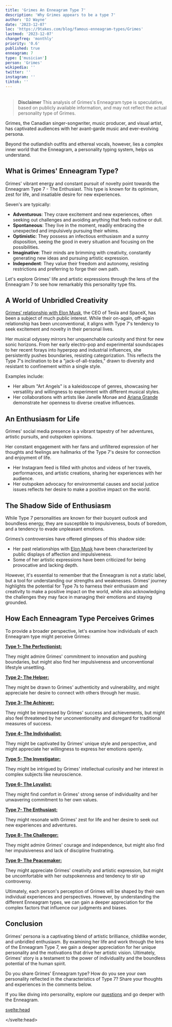 ```yaml
---
title: 'Grimes An Enneagram Type 7'
description: 'Why Grimes appears to be a type 7'
author: 'DJ Wayne'
date: '2023-12-07'
loc: 'https://9takes.com/blog/famous-enneagram-types/Grimes'
lastmod: '2023-12-07'
changefreq: 'monthly'
priority: '0.6'
published: true
enneagram: 7
type: ['musician']
person: 'Grimes'
wikipedia: ''
twitter: ''
instagram: ''
tiktok: ''
---
```


<!-- // notes:  -->

<script>
	import  PopCard  from "../../../lib/components/atoms/PopCard.svelte";
</script>

<div
	style="display: flex;
    justify-content: center;
    margin: 1rem 0;
	"
>
	<PopCard
		image={`/types/7s/${'Grimes'}.webp`}
		showIcon={false}
		enneagramType="7"
		displayText="Grimes"
		subtext=""
	/>
</div>

> **Disclaimer** This analysis of Grimes's Enneagram type is speculative, based on publicly available information, and may not reflect the actual personality type of Grimes.

<p class="firstLetter">Grimes, the Canadian singer-songwriter, music producer, and visual artist, has captivated audiences with her avant-garde music and ever-evolving persona.</p>

Beyond the outlandish outfits and ethereal vocals, however, lies a complex inner world that the Enneagram, a personality typing system, helps us understand.

## What is Grimes' Enneagram Type?

Grimes' vibrant energy and constant pursuit of novelty point towards the Enneagram Type 7 - The Enthusiast. This type is known for its optimism, zest for life, and insatiable desire for new experiences.

Seven's are typically:

<ul>
<li><b>Adventurous</b>: They crave excitement and new experiences, often seeking out challenges and avoiding anything that feels routine or dull.
</li>
<li><b>Spontaneous</b>: They live in the moment, readily embracing the unexpected and impulsively pursuing their whims.
</li>
<li><b>Optimistic</b>: They possess an infectious enthusiasm and a sunny disposition, seeing the good in every situation and focusing on the possibilities.
</li>
<li><b>Imaginative</b>: Their minds are brimming with creativity, constantly generating new ideas and pursuing artistic expression.
</li>
<li><b>Independent</b>: They value their freedom and autonomy, resisting restrictions and preferring to forge their own path.
</li>
</ul>

Let's explore Grimes' life and artistic expressions through the lens of the Enneagram 7 to see how remarkably this personality type fits.

## A World of Unbridled Creativity

<a class="external-link" target="_blank" rel="noopener noreferrer" href="https://www.usmagazine.com/celebrity-news/pictures/elon-musk-and-grimes-relationship-timeline/">Grimes’ relationship with Elon Musk</a>, the CEO of Tesla and SpaceX, has been a subject of much public interest. While their on-again, off-again relationship has been unconventional, it aligns with Type 7's tendency to seek excitement and novelty in their personal lives.

Her musical odyssey mirrors her unquenchable curiosity and thirst for new sonic horizons. From her early electro-pop and experimental soundscapes to her recent forays into hyperpop and industrial influences, she persistently pushes boundaries, resisting categorization. This reflects the Type 7's inclination to be a "jack-of-all-trades," drawn to diversity and resistant to confinement within a single style.

Examples include:

- Her album "Art Angels" is a kaleidoscope of genres, showcasing her versatility and willingness to experiment with different musical styles.
- Her collaborations with artists like Janelle Monae and <a href="/blog/famous-enneagram-types/Ariana-Grande">Ariana Grande</a> demonstrate her openness to diverse creative influences.

## An Enthusiasm for Life

Grimes' social media presence is a vibrant tapestry of her adventures, artistic pursuits, and outspoken opinions.

Her constant engagement with her fans and unfiltered expression of her thoughts and feelings are hallmarks of the Type 7's desire for connection and enjoyment of life.

- Her Instagram feed is filled with photos and videos of her travels, performances, and artistic creations, sharing her experiences with her audience.
- Her outspoken advocacy for environmental causes and social justice issues reflects her desire to make a positive impact on the world.

## The Shadow Side of Enthusiasm

While Type 7 personalities are known for their buoyant outlook and boundless energy, they are susceptible to impulsiveness, bouts of boredom, and a tendency to evade unpleasant emotions.

Grimes’s controversies have offered glimpses of this shadow side:

- Her past relationships with <a href="/blog/famous-enneagram-types/Elon-Musk">Elon Musk</a> have been characterized by public displays of affection and impulsiveness.
- Some of her artistic expressions have been criticized for being provocative and lacking depth.

However, it's essential to remember that the Enneagram is not a static label, but a tool for understanding our strengths and weaknesses. Grimes' journey highlights the potential for Type 7s to harness their enthusiasm and creativity to make a positive impact on the world, while also acknowledging the challenges they may face in managing their emotions and staying grounded.

## How Each Enneagram Type Perceives Grimes

To provide a broader perspective, let's examine how individuals of each Enneagram type might perceive Grimes:

<article>
	<a href="/blog/enneagram/enneagram-type-1"><b>Type 1- The Perfectionist:</b></a>
  <p>They might admire Grimes' commitment to innovation and pushing boundaries, but might also find her impulsiveness and unconventional lifestyle unsettling.</p>
</article>
<article>
	<a href="/blog/enneagram/enneagram-type-2"><b>Type 2- The Helper:</b></a>
  <p>They might be drawn to Grimes' authenticity and vulnerability, and might appreciate her desire to connect with others through her music.</p>
</article>
<article>
	<a href="/blog/enneagram/enneagram-type-3"><b>Type 3- The Achiever:</b></a>
  <p>They might be impressed by Grimes' success and achievements, but might also feel threatened by her unconventionality and disregard for traditional measures of success.</p>
</article>
<article>
	<a href="/blog/enneagram/enneagram-type-4"><b>Type 4- The Individualist:</b></a>
  <p>They might be captivated by Grimes' unique style and perspective, and might appreciate her willingness to express her emotions openly.</p>
</article>
<article>
	<a href="/blog/enneagram/enneagram-type-5"><b>Type 5- The Investigator:</b></a>
  <p>They might be intrigued by Grimes' intellectual curiosity and her interest in complex subjects like neuroscience.</p>
</article>
<article>
	<a href="/blog/enneagram/enneagram-type-6"><b>Type 6- The Loyalist:</b></a>
  <p>They might find comfort in Grimes' strong sense of individuality and her unwavering commitment to her own values.</p>
</article>
<article>
	<a href="/blog/enneagram/enneagram-type-7"><b>Type 7- The Enthusiast:</b></a>
  <p>They might resonate with Grimes' zest for life and her desire to seek out new experiences and adventures.</p>
</article>
<article>
	<a href="/blog/enneagram/enneagram-type-8"><b>Type 8- The Challenger:</b></a>
  <p>They might admire Grimes' courage and independence, but might also find her impulsiveness and lack of discipline frustrating.</p>
</article>
<article>
	<a href="/blog/enneagram/enneagram-type-9"><b>Type 9- The Peacemaker:</b></a>
  <p>They might appreciate Grimes' creativity and artistic expression, but might be uncomfortable with her outspokenness and tendency to stir up controversy.</p>
</article>

Ultimately, each person's perception of Grimes will be shaped by their own individual experiences and perspectives. However, by understanding the different Enneagram types, we can gain a deeper appreciation for the complex factors that influence our judgments and biases.

## Conclusion

Grimes' persona is a captivating blend of artistic brilliance, childlike wonder, and unbridled enthusiasm. By examining her life and work through the lens of the Enneagram Type 7, we gain a deeper appreciation for her unique personality and the motivations that drive her artistic vision. Ultimately, Grimes' story is a testament to the power of individuality and the boundless potential of the human spirit.

Do you share Grimes' Enneagram type? How do you see your own personality reflected in the characteristics of Type 7? Share your thoughts and experiences in the comments below.

If you like diving into personality, explore our <a href="/questions" >questions</a> and go deeper with the Enneagram.

<svelte:head>

<script type="application/ld+json">
{
  "@context": "http://schema.org",
  "@graph": [
    {
      "@type": "Article",
      "articleBody": "This article explores Grimes, the Canadian singer-songwriter, and her dynamic persona, speculatively analyzing her as an Enneagram Type 7. The article discusses her adventurous and spontaneous nature, her optimistic and imaginative outlook, and her independence, which are characteristic of Type 7s. It delves into her music career, relationship with Elon Musk, and social media presence, providing insights into how these aspects of her life reflect a Type 7 personality.",
      "creator": {
        "@type": "Person",
        "name": "DJ Wayne",
        "sameAs": ["https://www.instagram.com/djwayne3/", "https://www.youtube.com/@djwayne3", "https://www.linkedin.com/in/davidtwayne/", "https://twitter.com/djwayne3"
        ]
      },
      "author": {
        "@type": "Person",
        "name": "DJ Wayne",
        "sameAs": ["https://www.instagram.com/djwayne3/", "https://www.youtube.com/@djwayne3", "https://www.linkedin.com/in/davidtwayne/", "https://twitter.com/djwayne3"
        ]
      },
      "dateModified": {
        "@type": "Date",
        "@value": "2023-12-07"
      },
      "datePublished": {
        "@type": "Date",
        "@value": "2023-12-07"
      },
      "description": "This blog post examines why Grimes might be an Enneagram Type 7, focusing on her personality traits, artistic expression, and the unique way she embodies the characteristics of a Type 7.",
      "headline": "Grimes An Enneagram Type 7",
      "image": {
        "@type": "ImageObject",
        "height": 900,
        "url": "https://9takes.com/types/7s/Grimes.webp",
        "width": 900
      },
      "mainEntityOfPage": {
        "@id": "https://9takes.com/blog/famous-enneagram-types/Grimes",
        "@type": "WebPage"
      },
      "mentions": {
        "@type": "Person",
        "name": "Grimes",
        "sameAs": ["https://en.wikipedia.org/wiki/Grimes_(musician)", "https://www.instagram.com/grimes", "https://www.youtube.com/@grimes", "https://www.tiktok.com/@grimes"]
      },
      "publisher": {
        "@type": "Organization",
        "sameAs": ["https://www.instagram.com/9takesdotcom/", "https://twitter.com/9takesdotcom"],
        "logo": {
          "@type": "ImageObject",
          "url": "https://9takes.com/brand/darkRubix.png"
        },
        "name": "9takes"
      }
    },
    {
      "@type": "FAQPage",
      "mainEntity": [
        {
          "@type": "Question",
          "acceptedAnswer": {
            "@type": "Answer",
            "text": "Grimes exhibits characteristics often associated with Enneagram Type 7, such as her love for adventure, creativity, and independence. Her vibrant energy and pursuit of novelty in her music and personal life reflect the typical optimism and desire for new experiences of a Type 7."
          },
          "name": "Why is Grimes considered an Enneagram Type 7?"
        },
        {
          "@type": "Question",
          "acceptedAnswer": {
            "@type": "Answer",
            "text": "Grimes' musical evolution and collaborations, her relationship with Elon Musk, and her active social media presence showcase her dynamic and multifaceted personality, aligning with the traits of an Enneagram Type 7."
          },
          "name": "What aspects of Grimes' life reflect her Type 7 characteristics?"
        },
        {
          "@type": "Question",
          "acceptedAnswer": {
            "@type": "Answer",
            "text": "Grimes is known for her eclectic and experimental music style, as well as her unique fashion sense. She is considered creative, independent, and always in pursuit of new artistic expressions, which are qualities often associated with Type 7 personalities."
          },
          "name": "What is Grimes' personality like?"
        },
        {
          "@type": "Question",
          "acceptedAnswer": {
            "@type": "Answer",
            "text": "Grimes is speculated to be an Enneagram Type 7, known as The Enthusiast. This type is characterized by a zest for life, a desire for new experiences, and a creative and optimistic outlook. Note that this is a speculative analysis based on her public persona."
          },
          "name": "What is Grimes' Enneagram type?"
        }
      ]
    }
  ]
}

</script>

</svelte:head>

<style lang="scss"></style>

